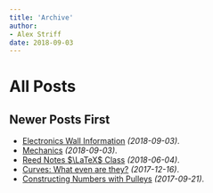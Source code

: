 ```yaml
---
title: 'Archive'
author:
- Alex Striff
date: 2018-09-03
---
```


All Posts
=========

Newer Posts First
-----------------

- [Electronics Wall Information](electronics_wall.html) *(2018-09-03)*.
- [ Mechanics](ll_notes.html) *(2018-09-03)*.
- [Reed Notes $\LaTeX$ Class](reednotes.html) *(2018-06-04)*.
- [Curves: What even are they?](mitty.html) *(2017-12-16)*.
- [Constructing Numbers with Pulleys](pulley.html) *(2017-09-21)*.

